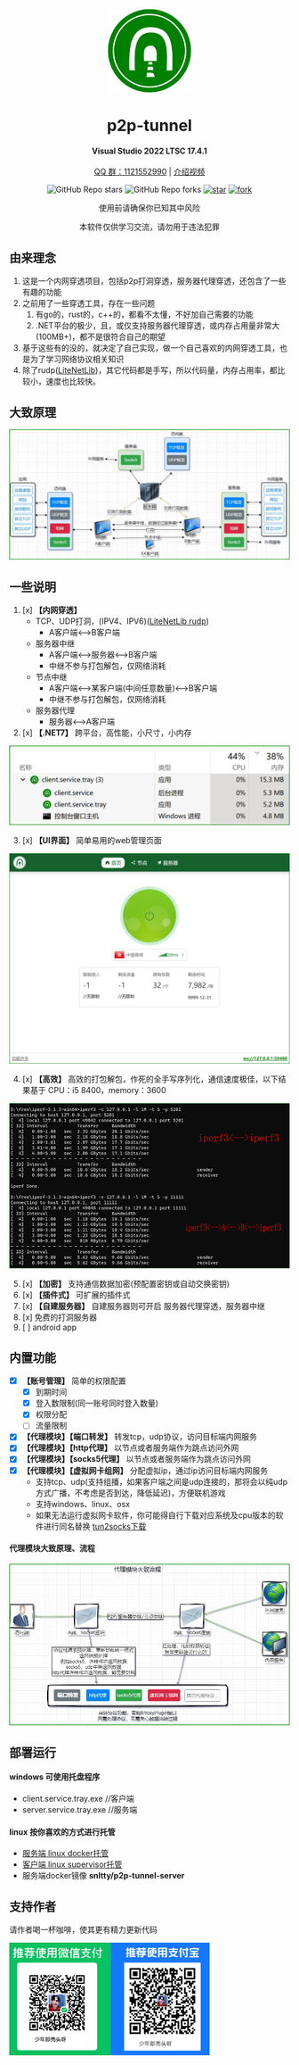 
<!--
 * @Author: snltty
 * @Date: 2021-08-22 14:09:03
 * @LastEditors: snltty
 * @LastEditTime: 2022-11-21 16:36:26
 * @version: v1.0.0
 * @Descripttion: 功能说明
 * @FilePath: \client.service.ui.webd:\desktop\p2p-tunnel\README.md
-->
<div align="center">
<p><img src="./readme/logo.svg" height="150"></p> 

# p2p-tunnel
#### Visual Studio 2022 LTSC 17.4.1
<a href="https://jq.qq.com/?_wv=1027&k=ucoIVfz4" target="_blank">QQ 群：1121552990</a> | <a href="https://www.bilibili.com/video/BV14M4y117MB">介绍视频</a>

![GitHub Repo stars](https://img.shields.io/github/stars/snltty/p2p-tunnel?style=social)
![GitHub Repo forks](https://img.shields.io/github/forks/snltty/p2p-tunnel?style=social)
[![star](https://gitee.com/snltty/p2p-tunnel/badge/star.svg?theme=dark)](https://gitee.com/snltty/p2p-tunnel/stargazers)
[![fork](https://gitee.com/snltty/p2p-tunnel/badge/fork.svg?theme=dark)](https://gitee.com/snltty/p2p-tunnel/members)

使用前请确保你已知其中风险

本软件仅供学习交流，请勿用于违法犯罪

</div>

## 由来理念
1. 这是一个内网穿透项目，包括p2p打洞穿透，服务器代理穿透，还包含了一些有趣的功能
2. 之前用了一些穿透工具，存在一些问题
    1. 有go的，rust的，c++的，都看不太懂，不好加自己需要的功能
    2. .NET平台的极少，且，或仅支持服务器代理穿透，或内存占用量非常大(100MB+)，都不是很符合自己的期望
3. 基于这些有的没的，就决定了自己实现，做一个自己喜欢的内网穿透工具，也是为了学习网络协议相关知识
4. 除了rudp(<a href="https://github.com/RevenantX/LiteNetLib" target="_blank">LiteNetLib</a>)，其它代码都是手写，所以代码量，内存占用率，都比较小，速度也比较快。

## 大致原理
<p><img src="./readme/path.jpg"></p>


## 一些说明
1. [x] **【内网穿透】**
    - TCP、UDP打洞，(IPV4、IPV6)(<a href="https://github.com/RevenantX/LiteNetLib" target="_blank">LiteNetLib rudp</a>)
        - A客户端<-->B客户端
    - 服务器中继
        - A客户端<-->服务器<-->B客户端
        - 中继不参与打包解包，仅网络消耗
    - 节点中继
        - A客户端<-->某客户端(中间任意数量)<-->B客户端
        - 中继不参与打包解包，仅网络消耗
    - 服务器代理
        - 服务器<-->A客户端
2. [x] **【.NET7】** 跨平台，高性能，小尺寸，小内存
<p><img src="./readme/size.jpg"></p>

3. [x] **【UI界面】** 简单易用的web管理页面
<p><img src="./readme/ui.jpg" ></p>

4. [x] **【高效】** 高效的打包解包，作死的全手写序列化，通信速度极佳，以下结果基于 CPU：i5 8400，memory：3600
<p><img src="./readme/speed.jpg" ></p>

5. [x] **【加密】** 支持通信数据加密(预配置密钥或自动交换密钥)
6. [x] **【插件式】** 可扩展的插件式
7. [x] **【自建服务器】** 自建服务器则可开启 服务器代理穿透，服务器中继
8. [x] 免费的打洞服务器
9. [ ] android app

## 内置功能
- [x] **【账号管理】** 简单的权限配置
    - [x] 到期时间
    - [x] 登入数限制(同一账号同时登入数量)
    - [x] 权限分配
    - [ ] 流量限制
- [x] **【代理模块】【端口转发】** 转发tcp，udp协议，访问目标端内网服务
- [x] **【代理模块】【http代理】**  以节点或者服务端作为跳点访问外网
- [x] **【代理模块】【socks5代理】** 以节点或者服务端作为跳点访问外网
- [x] **【代理模块】【虚拟网卡组网】** 分配虚拟ip，通过ip访问目标端内网服务
    - 支持tcp、udp(支持组播，如果客户端之间是udp连接的，那将会以纯udp方式广播，不考虑是否到达，降低延迟)，方便联机游戏
    - 支持windows、linux、osx
    - 如果无法运行虚拟网卡软件，你可能得自行下载对应系统及cpu版本的软件进行同名替换 <a href="https://github.com/xjasonlyu/tun2socks/releases" target="_blank">tun2socks下载</a>

#### 代理模块大致原理、流程
<p><img src="./readme/proxy.jpg"></p> 

## 部署运行
#### windows 可使用托盘程序
- client.service.tray.exe    //客户端
- server.service.tray.exe    //服务端

#### linux 按你喜欢的方式进行托管
- <a href="./readme/server-linux.md">服务端 linux docker托管</a>
- <a href="./readme/client-linux.md">客户端 linux supervisor托管</a>
- 服务端docker镜像  **snltty/p2p-tunnel-server**


## 支持作者
请作者喝一杯咖啡，使其更有精力更新代码
<p><img src="./readme/qr.jpg" width="360"></p> 
